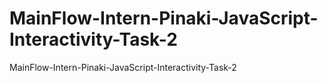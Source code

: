 # MainFlow-Intern-Pinaki-JavaScript-Interactivity-Task-2
MainFlow-Intern-Pinaki-JavaScript-Interactivity-Task-2
